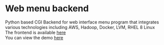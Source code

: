 # Web menu backend
Python based CGI Backend for web interface menu program that integrates various technologies including AWS, Hadoop, Docker, LVM, RHEL 8 Linux <br/>
The frontend is available [here](https://github.com/yogesh174/web-menu-frontend) <br/>
You can view the demo [here](https://youtu.be/sMsjp6nWgV4)
